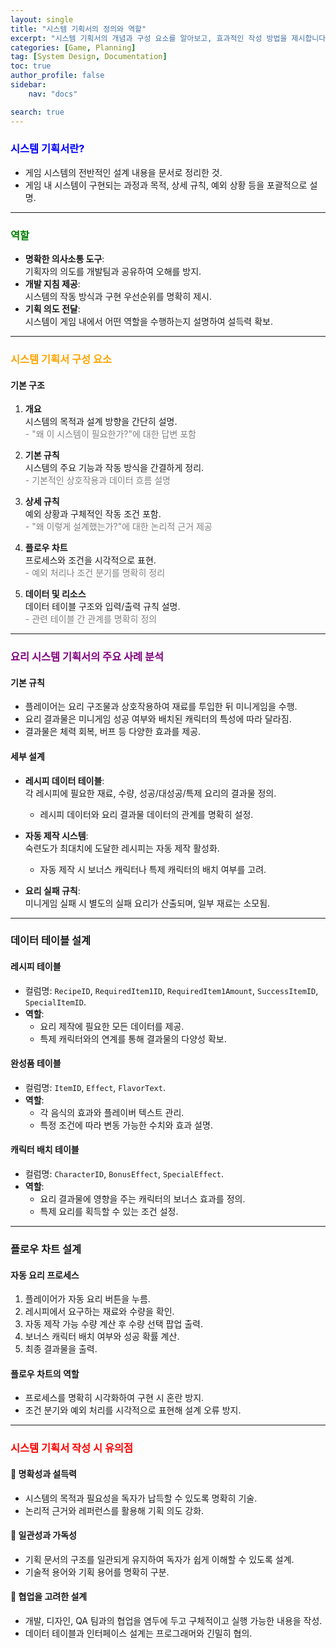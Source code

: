 ```yaml
---
layout: single
title: "시스템 기획서의 정의와 역할"
excerpt: "시스템 기획서의 개념과 구성 요소를 알아보고, 효과적인 작성 방법을 제시합니다."
categories: [Game, Planning]
tag: [System Design, Documentation]
toc: true
author_profile: false
sidebar:
    nav: "docs"

search: true
---
```


### <span style="color:blue;"> **시스템 기획서란?**

- 게임 시스템의 전반적인 설계 내용을 문서로 정리한 것.  
- 게임 내 시스템이 구현되는 과정과 목적, 상세 규칙, 예외 상황 등을 포괄적으로 설명.

---

### <span style="color:green;">**역할**

- **명확한 의사소통 도구**:  
  기획자의 의도를 개발팀과 공유하여 오해를 방지.  
- **개발 지침 제공**:  
  시스템의 작동 방식과 구현 우선순위를 명확히 제시.  
- **기획 의도 전달**:  
  시스템이 게임 내에서 어떤 역할을 수행하는지 설명하여 설득력 확보.

---

### <span style="color:orange;"> **시스템 기획서 구성 요소**

#### **기본 구조**

1. **개요**  
   시스템의 목적과 설계 방향을 간단히 설명.  
   <span style="color:gray;">- "왜 이 시스템이 필요한가?"에 대한 답변 포함 </span>

2. **기본 규칙**  
   시스템의 주요 기능과 작동 방식을 간결하게 정리.  
   <span style="color:gray;">- 기본적인 상호작용과 데이터 흐름 설명</span>

3. **상세 규칙**  
   예외 상황과 구체적인 작동 조건 포함.  
   <span style="color:gray;">- "왜 이렇게 설계했는가?"에 대한 논리적 근거 제공</span>

4. **플로우 차트**  
   프로세스와 조건을 시각적으로 표현.  
   <span style="color:gray;">- 예외 처리나 조건 분기를 명확히 정리</span>

5. **데이터 및 리소스**  
   데이터 테이블 구조와 입력/출력 규칙 설명.  
   <span style="color:gray;">- 관련 테이블 간 관계를 명확히 정의</span>

---

### <span style="color:purple;"> **요리 시스템 기획서의 주요 사례 분석**

#### **기본 규칙**

- 플레이어는 요리 구조물과 상호작용하여 재료를 투입한 뒤 미니게임을 수행.  
- 요리 결과물은 미니게임 성공 여부와 배치된 캐릭터의 특성에 따라 달라짐.  
- 결과물은 체력 회복, 버프 등 다양한 효과를 제공.

#### **세부 설계**

- **레시피 데이터 테이블**:  
  각 레시피에 필요한 재료, 수량, 성공/대성공/특제 요리의 결과물 정의.  
  - 레시피 데이터와 요리 결과물 데이터의 관계를 명확히 설정.

- **자동 제작 시스템**:  
  숙련도가 최대치에 도달한 레시피는 자동 제작 활성화.  
  - 자동 제작 시 보너스 캐릭터나 특제 캐릭터의 배치 여부를 고려.

- **요리 실패 규칙**:  
  미니게임 실패 시 별도의 실패 요리가 산출되며, 일부 재료는 소모됨.

---

### **데이터 테이블 설계**

#### **레시피 테이블**

- 컬럼명: `RecipeID`, `RequiredItem1ID`, `RequiredItem1Amount`, `SuccessItemID`, `SpecialItemID`.  
- **역할**:  
  - 요리 제작에 필요한 모든 데이터를 제공.  
  - 특제 캐릭터와의 연계를 통해 결과물의 다양성 확보.

#### **완성품 테이블**

- 컬럼명: `ItemID`, `Effect`, `FlavorText`.  
- **역할**:  
  - 각 음식의 효과와 플레이버 텍스트 관리.  
  - 특정 조건에 따라 변동 가능한 수치와 효과 설명.

#### **캐릭터 배치 테이블**

- 컬럼명: `CharacterID`, `BonusEffect`, `SpecialEffect`.  
- **역할**:  
  - 요리 결과물에 영향을 주는 캐릭터의 보너스 효과를 정의.  
  - 특제 요리를 획득할 수 있는 조건 설정.

---

### **플로우 차트 설계**

#### **자동 요리 프로세스**

1. 플레이어가 자동 요리 버튼을 누름.  
2. 레시피에서 요구하는 재료와 수량을 확인.  
3. 자동 제작 가능 수량 계산 후 수량 선택 팝업 출력.  
4. 보너스 캐릭터 배치 여부와 성공 확률 계산.  
5. 최종 결과물을 출력.

#### **플로우 차트의 역할**

- 프로세스를 명확히 시각화하여 구현 시 혼란 방지.  
- 조건 분기와 예외 처리를 시각적으로 표현해 설계 오류 방지.

---

### <span style="color:red;"> **시스템 기획서 작성 시 유의점**

#### 📌 **명확성과 설득력**

- 시스템의 목적과 필요성을 독자가 납득할 수 있도록 명확히 기술.  
- 논리적 근거와 레퍼런스를 활용해 기획 의도 강화.

#### 📌 **일관성과 가독성**

- 기획 문서의 구조를 일관되게 유지하여 독자가 쉽게 이해할 수 있도록 설계.  
- 기술적 용어와 기획 용어를 명확히 구분.

#### 📌 **협업을 고려한 설계**

- 개발, 디자인, QA 팀과의 협업을 염두에 두고 구체적이고 실행 가능한 내용을 작성.  
- 데이터 테이블과 인터페이스 설계는 프로그래머와 긴밀히 협의.
